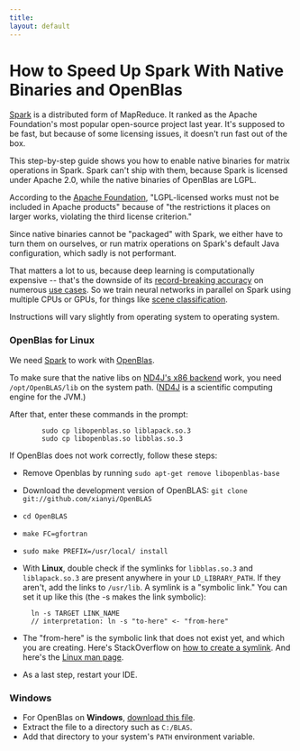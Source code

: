 ```yaml
---
title: 
layout: default
---
```


# How to Speed Up Spark With Native Binaries and OpenBlas

[Spark](https://spark.apache.org/downloads.html) is a distributed form of MapReduce. It ranked as the Apache Foundation's most popular open-source project last year. It's supposed to be fast, but because of some licensing issues, it doesn't run fast out of the box. 

This step-by-step guide shows you how to enable native binaries for matrix operations in Spark. Spark can't ship with them, because Spark is licensed under Apache 2.0, while the native binaries of OpenBlas are LGPL. 

According to the [Apache Foundation](https://www.apache.org/legal/resolved.html), "LGPL-licensed works must not be included in Apache products" because of "the restrictions it places on larger works, violating the third license criterion."

Since native binaries cannot be "packaged" with Spark, we either have to turn them on ourselves, or run matrix operations on Spark's default Java configuration, which sadly is not performant. 

That matters a lot to us, because deep learning is computationally expensive -- that's the downside of its [record-breaking accuracy](../accuracy.html) on numerous [use cases](../use_cases.html). So we train neural networks in parallel on Spark using multiple CPUs or GPUs, for things like [scene classification]((../spark.html)).

Instructions will vary slightly from operating system to operating system.

### <a id="open"> OpenBlas for Linux</a>

We need [Spark](http://deeplearning4j.org/spark) to work with [OpenBlas](http://www.openblas.net/).

To make sure that the native libs on [ND4J's x86 backend](http://nd4j.org/backend.html) work, you need `/opt/OpenBLAS/lib` on the system path. ([ND4J](http://nd4j.org) is a scientific computing engine for the JVM.)

After that, enter these commands in the prompt:

			sudo cp libopenblas.so liblapack.so.3
			sudo cp libopenblas.so libblas.so.3

If OpenBlas does not work correctly, follow these steps:

* Remove Openblas by running `sudo apt-get remove libopenblas-base`
* Download the development version of OpenBLAS: `git clone git://github.com/xianyi/OpenBLAS`
* `cd OpenBLAS`
* `make FC=gfortran`
* `sudo make PREFIX=/usr/local/ install`
* With **Linux**, double check if the symlinks for `libblas.so.3` and `liblapack.so.3` are present anywhere in your `LD_LIBRARY_PATH`. If they aren't, add the links to `/usr/lib`. A symlink is a "symbolic link." You can set it up like this (the -s makes the link symbolic):

		ln -s TARGET LINK_NAME
		// interpretation: ln -s "to-here" <- "from-here"

* The "from-here" is the symbolic link that does not exist yet, and which you are creating. Here's StackOverflow on [how to create a symlink](https://stackoverflow.com/questions/1951742/how-to-symlink-a-file-in-linux). And here's the [Linux man page](http://linux.die.net/man/1/ln).
* As a last step, restart your IDE. 

### Windows

* For OpenBlas on **Windows**, [download this file](https://www.dropbox.com/s/6p8yn3fcf230rxy/ND4J_Win64_OpenBLAS-v0.2.14.zip?dl=1). 
* Extract the file to a directory such as `C:/BLAS`. 
* Add that directory to your system's `PATH` environment variable.

<!--
### OSX

Anything different for Mac?

How can people test to make sure everything is working? -->
